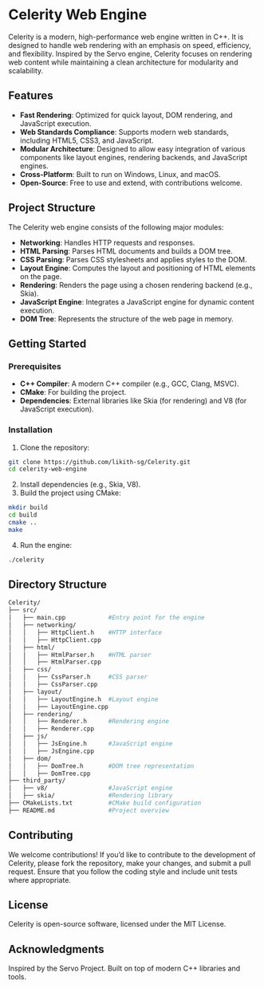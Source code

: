 # Celerity Web Engine

Celerity is a modern, high-performance web engine written in C++. It is designed to handle web rendering with an emphasis on speed, efficiency, and flexibility. Inspired by the Servo engine, Celerity focuses on rendering web content while maintaining a clean architecture for modularity and scalability.

## Features

- **Fast Rendering**: Optimized for quick layout, DOM rendering, and JavaScript execution.
- **Web Standards Compliance**: Supports modern web standards, including HTML5, CSS3, and JavaScript.
- **Modular Architecture**: Designed to allow easy integration of various components like layout engines, rendering backends, and JavaScript engines.
- **Cross-Platform**: Built to run on Windows, Linux, and macOS.
- **Open-Source**: Free to use and extend, with contributions welcome.

## Project Structure

The Celerity web engine consists of the following major modules:

- **Networking**: Handles HTTP requests and responses.  
- **HTML Parsing**: Parses HTML documents and builds a DOM tree.  
- **CSS Parsing**: Parses CSS stylesheets and applies styles to the DOM.  
- **Layout Engine**: Computes the layout and positioning of HTML elements on the page.  
- **Rendering**: Renders the page using a chosen rendering backend (e.g., Skia).  
- **JavaScript Engine**: Integrates a JavaScript engine for dynamic content execution.  
- **DOM Tree**: Represents the structure of the web page in memory.

## Getting Started

### Prerequisites

- **C++ Compiler**: A modern C++ compiler (e.g., GCC, Clang, MSVC).
- **CMake**: For building the project.
- **Dependencies**: External libraries like Skia (for rendering) and V8 (for JavaScript execution).

### Installation

1. Clone the repository:
 ```bash
 git clone https://github.com/likith-sg/Celerity.git
 cd celerity-web-engine
 ```

2. Install dependencies (e.g., Skia, V8).
3. Build the project using CMake:
 ```bash
 mkdir build
 cd build
 cmake ..
 make
```
4. Run the engine:
```bash
./celerity
```

## Directory Structure
```bash
Celerity/
├── src/
│   ├── main.cpp            #Entry point for the engine
│   ├── networking/
│   │   ├── HttpClient.h    #HTTP interface
│   │   ├── HttpClient.cpp
│   ├── html/
│   │   ├── HtmlParser.h    #HTML parser
│   │   ├── HtmlParser.cpp
│   ├── css/
│   │   ├── CssParser.h     #CSS parser
│   │   ├── CssParser.cpp
│   ├── layout/
│   │   ├── LayoutEngine.h  #Layout engine
│   │   ├── LayoutEngine.cpp
│   ├── rendering/
│   │   ├── Renderer.h      #Rendering engine
│   │   ├── Renderer.cpp
│   ├── js/
│   │   ├── JsEngine.h      #JavaScript engine
│   │   ├── JsEngine.cpp
│   ├── dom/
│   │   ├── DomTree.h       #DOM tree representation
│   │   ├── DomTree.cpp
├── third_party/
│   ├── v8/                 #JavaScript engine
│   ├── skia/               #Rendering library
├── CMakeLists.txt          #CMake build configuration
├── README.md               #Project overview
```
## Contributing

We welcome contributions! If you’d like to contribute to the development of Celerity, please fork the repository, make your changes, and submit a pull request. Ensure that you follow the coding style and include unit tests where appropriate.

## License

Celerity is open-source software, licensed under the MIT License.

## Acknowledgments

Inspired by the Servo Project.
Built on top of modern C++ libraries and tools.
